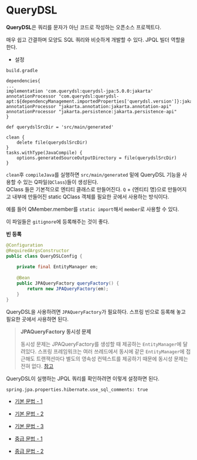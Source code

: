 # QueryDSL

**QueryDSL**은 쿼리를 문자가 아닌 코드로 작성하는 오픈소스 프로젝트다.

매우 쉽고 간결하며 모양도 SQL 쿼리와 비슷하게 개발할 수 있다. JPQL 빌더 역할을 한다.

- 설정

`build.gradle`

```properties
dependencies{
...
implementation 'com.querydsl:querydsl-jpa:5.0.0:jakarta'
annotationProcessor "com.querydsl:querydsl-apt:${dependencyManagement.importedProperties['querydsl.version']}:jakarta"
annotationProcessor "jakarta.annotation:jakarta.annotation-api"
annotationProcessor "jakarta.persistence:jakarta.persistence-api"
}

def querydslSrcDir = 'src/main/generated'

clean {
    delete file(querydslSrcDir)
}
tasks.withType(JavaCompile) {
    options.generatedSourceOutputDirectory = file(querydslSrcDir)
}
```
`clean`후 `compileJava`를 실행하면 `src/main/generated` 밑에 QueryDSL 기능을 사용할 수 있는 Q파일(`QClass`)들이 생성된다.<br>
QClass 들은 기본적으로 엔티티 클래스로 만들어진다. `Q` + {엔티티 명}으로 만들어지고 내부에 만들어진 static QClass 객체를 필요한 곳에서 사용하는 방식이다.

예를 들어 QMember.member를 `static import`해서 `member`로 사용할 수 있다.

이 파일들은 `gitignore`에 등록해주는 것이 좋다.

**빈 등록**
```java
@Configuration
@RequiredArgsConstructor
public class QueryDSLConfig {
    
    private final EntityManager em;
    
    @Bean
    public JPAQueryFactory queryFactory() {
        return new JPAQueryFactory(em);
    }
}
```
QueryDSL을 사용하려면 `JPAQueryFactory`가 필요하다. 스프링 빈으로 등록해 놓고 필요한 곳에서 사용하면 된다.

> **JPAQueryFactory 동시성 문제**
> 
> 동시성 문제는 JPAQueryFactory를 생성할 때 제공하는 `EntityManager`에 달려있다. 스프링 프레임워크는 여러 쓰레드에서 동시에 같은 `EntityManager`에 접근해도
> 트랜잭션마다 별도의 영속성 컨텍스트를 제공하기 때문에 동시성 문제는 전혀 없다. [참고](https://github.com/genesis12345678/TIL/blob/main/Spring/jpa/persistenceContext/entityManager/entityManager.md)

QueryDSL이 실행하는 JPQL 쿼리를 확인하려면 이렇게 설정하면 된다.
```properties
spring.jpa.properties.hibernate.use_sql_comments: true
```

- [기본 문법 - 1](https://github.com/genesis12345678/TIL/blob/main/Spring/querydsl/basic/basic_1.md)
- [기본 문법 - 2](https://github.com/genesis12345678/TIL/blob/main/Spring/querydsl/basic/basic_2.md)
- [기본 문법 - 3](https://github.com/genesis12345678/TIL/blob/main/Spring/querydsl/basic/basic_3.md)


- [중급 문법 - 1](https://github.com/genesis12345678/TIL/blob/main/Spring/querydsl/intermidate/intermediate_1.md)
- [중급 문법 - 2](https://github.com/genesis12345678/TIL/blob/main/Spring/querydsl/intermidate/intermediate_2.md)